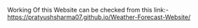 Working Of this Website can be checked from this link:-
https://pratyushsharma07.github.io/Weather-Forecast-Website/
